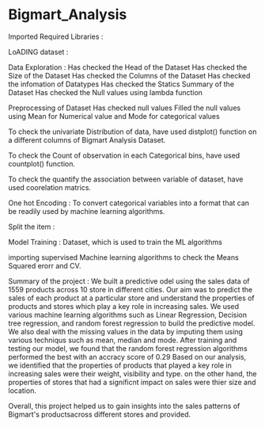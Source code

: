 # Bigmart_Analysis
Imported Required Libraries :

LoADING dataset :

Data Exploration :
Has checked the Head of the Dataset
Has checked the Size of the Dataset
Has checked the Columns of the Dataset
Has checked the infomation of Datatypes
Has checked the Statics Summary of the Dataset
Has checked the Null values using lambda function

Preprocessing of Dataset
Has checked null values 
Filled the null values using Mean for Numerical value and Mode for categorical values

To check the univariate Distribution of data, have used distplot() function on a different columns of Bigmart Analysis Dataset.

To check the Count of observation in each Categorical bins, have used countplot() function.

To check the quantify the association between variable of dataset, have used coorelation matrics.

One hot Encoding :
To convert categorical variables into a format that can be readily used by machine learning algorithms.

Split the item :

Model Training :
Dataset, which is used to train the ML algorithms

importing supervised Machine learning algorithms to check the Means Squared erorr and CV.

Summary of the project :
We built a predictive odel using the sales data of 1559 products across 10 store in different cities. Our aim was to predict the sales of each product at a particular store and understand the properties of products and stores which play a key role in increasing sales. We used various machine learning algorithms such as Linear Regression, Decision tree regression, and random forest regression to build the predictive model.
  We also deal with the missing values in the data by imputing them using various techniqus such as mean, median and mode. After training and testing our model, we found that the random forest regression algorithms performed the best with an accracy score of 0.29
   Based on our analysis, we identified that the properties of products that played a key role in increasing sales were their weight, visibility and type. on the other hand, the properties of stores that had a significnt impact on sales were thier size and location.

   Overall, this project helped us to gain insights into the sales patterns of Bigmart's productsacross different stores and provided.

